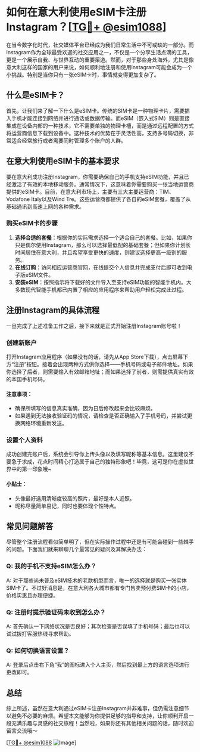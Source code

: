 # 如何在意大利使用eSIM卡注册Instagram？[[TG💪+ @esim1088](https://t.me/s/esim1088)]

在当今数字化时代，社交媒体平台已经成为我们日常生活中不可或缺的一部分。而Instagram作为全球最受欢迎的社交应用之一，不仅是一个分享生活点滴的工具，更是一个展示自我、与世界互动的重要渠道。然而，对于那些身处海外，尤其是像意大利这样的国家的用户来说，如何顺利地注册和使用Instagram可能会成为一个小挑战。特别是当你只有一张eSIM卡时，事情就变得更加复杂了。

## 什么是eSIM卡？

首先，让我们来了解一下什么是eSIM卡。传统的SIM卡是一种物理卡片，需要插入手机才能连接到网络并进行通话或数据传输。而eSIM（嵌入式SIM）则是直接集成在设备内部的一种技术，它不需要单独的物理卡槽，而是通过远程配置的方式将运营商信息下载到设备中。这种技术的优势在于灵活性高，支持多号码切换，非常适合经常旅行或者需要同时管理多个账户的人群。

## 在意大利使用eSIM卡的基本要求

要在意大利成功注册Instagram，你需要确保自己的手机支持eSIM功能，并且已经激活了有效的本地移动服务。通常情况下，这意味着你需要购买一张当地运营商提供的eSIM卡。目前，在意大利市场上，主要有三大主要运营商：TIM、Vodafone Italy以及Wind Tre。这些运营商都提供了各自的eSIM套餐，覆盖了从基础通讯到高速上网的各种需求。

### 购买eSIM卡的步骤

1. **选择合适的套餐**：根据你的实际需求选择一个适合自己的套餐。比如，如果你只是偶尔使用Instagram，那么可以选择最低配的基础套餐；但如果你计划长时间居住在意大利，并且希望享受更快的速度，则建议选择更高一级别的服务。
2. **在线订购**：访问相应运营商官网，在线提交个人信息并完成支付后即可收到电子版eSIM文件。
3. **安装eSIM**：按照指示将下载好的文件导入至支持eSIM功能的智能手机内。大多数现代智能手机都已内置了相应的应用程序来帮助用户轻松完成此过程。

## 注册Instagram的具体流程

一旦完成了上述准备工作之后，接下来就是正式开始注册Instagram账号啦！

### 创建新账户

打开Instagram应用程序（如果没有的话，请先从App Store下载），点击屏幕下方“注册”按钮。接着会出现两种方式供你选择——手机号码或电子邮件地址。如果你选择了后者，则需要输入有效邮箱地址；而如果选择了前者，则需提供真实有效的本国手机号码。

#### 注意事项：
- 确保所填写的信息真实准确，因为日后修改起来会比较麻烦。
- 如果遇到无法接收验证码的情况，请检查是否正确输入了手机号码，并尝试更换网络环境重新发送。

### 设置个人资料

成功创建完账户后，系统会引导你上传头像以及填写昵称等基本信息。这里建议不要急于求成，花点时间精心打造属于自己的独特形象吧！毕竟，这可是你在虚拟世界中的第一印象哦~

#### 小贴士：
- 头像最好选用清晰度较高的照片，最好是本人近照。
- 昵称尽量简单易记，同时也要体现个性特点。

## 常见问题解答

尽管整个注册流程看似简单明了，但在实际操作过程中还是有可能会碰到一些棘手的问题。下面我们就来聊聊几个最常见的疑问及其解决办法：

### Q: 我的手机不支持eSIM怎么办？
A: 对于那些尚未普及eSIM技术的老款机型而言，唯一的选择就是购买一张实体SIM卡了。不过好消息是，在意大利各大城市都有专门售卖预付费SIM卡的小店，价格实惠且办理便捷。

### Q: 注册时提示验证码未收到怎么办？
A: 首先确认一下网络状况是否良好；其次检查是否误填了手机号码；最后也可以试试拨打客服热线寻求帮助。

### Q: 如何切换语言设置？
A: 登录后点击右下角“我”的图标进入个人主页，然后找到最上方的语言选项进行更改即可。

## 总结

综上所述，虽然在意大利通过eSIM卡注册Instagram并非难事，但仍需注意细节以避免不必要的麻烦。希望本文能够为你提供足够的指导和支持，让你顺利开启一段充满乐趣与灵感的社交旅程！当然啦，如果你还有其他相关问题的话，随时欢迎留言交流哦～

[[TG💪+ @esim1088](https://t.me/s/esim1088) ![Image](https://i.postimg.cc/4NQfJmqS/Snipaste-2025-05-13-00-14-12.png)]